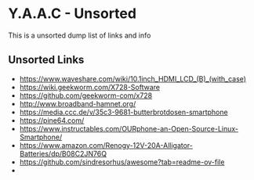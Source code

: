 <!-- ======================================== unsorted.md Start ======================================== -->


<!-- ------------------------------ Intro Start ------------------------------ -->

# Y.A.A.C - Unsorted

This is a unsorted dump list of links and info

<!-- ------------------------------ Intro End ------------------------------ -->


<!-- ------------------------------ Unsorted Links Start ------------------------------ -->

## Unsorted Links

* https://www.waveshare.com/wiki/10.1inch_HDMI_LCD_(B)_(with_case)
* https://wiki.geekworm.com/X728-Software
* https://github.com/geekworm-com/x728
* http://www.broadband-hamnet.org/
* https://media.ccc.de/v/35c3-9681-butterbrotdosen-smartphone
* https://pine64.com/
* https://www.instructables.com/OURphone-an-Open-Source-Linux-Smartphone/
* https://www.amazon.com/Renogy-12V-20A-Alligator-Batteries/dp/B08C2JN76Q
* https://github.com/sindresorhus/awesome?tab=readme-ov-file
* 

<!-- ------------------------------ Unsorted Links End ------------------------------ -->


<!-- ------------------------------ Outro Start ------------------------------ -->

<!-- ------------------------------ Outro End ------------------------------ -->


<!-- ======================================== unsorted.md end ======================================== -->
